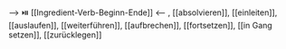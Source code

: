 --> ⏯️ [[Ingredient-Verb-Beginn-Ende]] <--
, [[absolvieren]], [[einleiten]], [[auslaufen]], [[weiterführen]], [[aufbrechen]], [[fortsetzen]], [[in Gang setzen]], [[zurücklegen]]